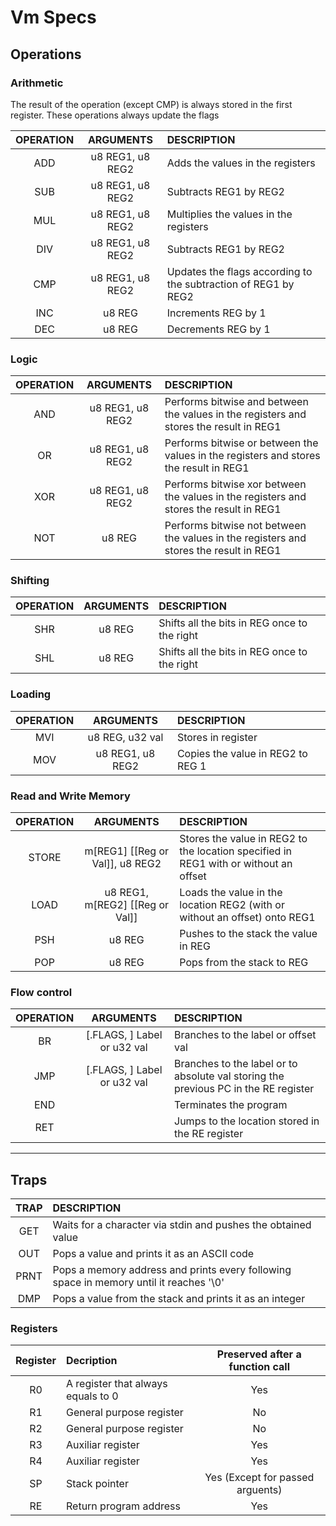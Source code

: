 # Vm Specs

## Operations
### Arithmetic

The result of the operation (except CMP) is always stored in the first register. These operations always update the flags


| OPERATION | ARGUMENTS | DESCRIPTION |
| :---:			| :----:		| :---				|
| ADD | u8 REG1, u8 REG2 | Adds the values in the registers | 
| SUB | u8 REG1, u8 REG2 | Subtracts REG1 by REG2 | 
| MUL | u8 REG1, u8 REG2 | Multiplies the values in the registers |
| DIV | u8 REG1, u8 REG2 | Subtracts REG1 by REG2 | 
| CMP | u8 REG1, u8 REG2 | Updates the flags according to the subtraction of REG1 by REG2|
| INC | u8 REG | Increments REG by 1 |
| DEC | u8 REG | Decrements REG by 1 |


### Logic

| OPERATION | ARGUMENTS | DESCRIPTION |
| :---:			| :----:		| :---				|
| AND | u8 REG1, u8 REG2 | Performs bitwise and between the values in the registers and stores the result in REG1 |
| OR | u8 REG1, u8 REG2 | Performs bitwise or between the values in the registers and stores the result in REG1 |
| XOR | u8 REG1, u8 REG2 | Performs bitwise xor between the values in the registers and stores the result in REG1 |
| NOT | u8 REG | Performs bitwise not between the values in the registers and stores the result in REG1 |

### Shifting

| OPERATION | ARGUMENTS | DESCRIPTION |
| :---:			| :----:		| :---				|
| SHR | u8 REG | Shifts all the bits in REG once to the right |
| SHL | u8 REG | Shifts all the bits in REG once to the right |

### Loading

| OPERATION | ARGUMENTS | DESCRIPTION |
| :---:			| :----:		| :---				|
| MVI	| u8 REG, u32 val | Stores <val> in register <REG> |
| MOV	| u8 REG1, u8 REG2 | Copies the value in REG2 to REG 1 |

### Read and Write Memory

| OPERATION | ARGUMENTS | DESCRIPTION |
| :---:			| :----:		| :---				|
| STORE | m[REG1] [[Reg or Val]], u8 REG2 | Stores the value in REG2 to the location specified in REG1 with or without an offset|
| LOAD | u8 REG1, m[REG2] [[Reg or Val]] | Loads the value in the location REG2 (with or without an offset) onto REG1 |
| PSH | u8 REG | Pushes to the stack the value in REG |
| POP | u8 REG | Pops from the stack to REG |

### Flow control

| OPERATION | ARGUMENTS | DESCRIPTION |
| :---:			| :----:		| :---				|
| BR | [.FLAGS, ] Label or u32 val | Branches to the label or offset val|
| JMP | [.FLAGS, ] Label or u32 val | Branches to the label or to absolute val storing the previous PC in the RE register|
| END | | Terminates the program |
| RET | | Jumps to the location stored in the RE register |

---


## Traps

| TRAP | DESCRIPTION |
| :---: | :--- |
| GET | Waits for a character via stdin and pushes the obtained value |
| OUT | Pops a value and prints it as an ASCII code |
| PRNT | Pops a memory address and prints every following space in memory until it reaches '\0' |
| DMP | Pops a value from the stack and prints it as an integer|

### Registers

| Register | Decription | Preserved after a function call |
| :---: | :--- | :---: |
| R0 | A register that always equals to 0 | Yes |
| R1 | General purpose register | No |
| R2 | General purpose register | No |
| R3 | Auxiliar register | Yes |
| R4 | Auxiliar register | Yes |
| SP | Stack pointer | Yes (Except for passed arguents) |
| RE | Return program address | Yes |
